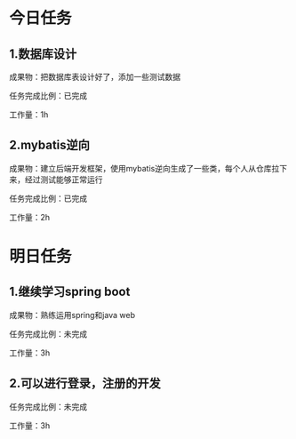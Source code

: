 # 今日任务

## 1.数据库设计

成果物：把数据库表设计好了，添加一些测试数据

任务完成比例：已完成

工作量：1h

## 2.mybatis逆向

成果物：建立后端开发框架，使用mybatis逆向生成了一些类，每个人从仓库拉下来，经过测试能够正常运行

任务完成比例：已完成

工作量：2h

# 明日任务

## 1.继续学习spring boot

成果物：熟练运用spring和java web

任务完成比例：未完成

工作量：3h

## 2.可以进行登录，注册的开发

任务完成比例：未完成

工作量：3h